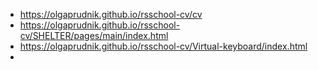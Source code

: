 - https://olgaprudnik.github.io/rsschool-cv/cv
- https://olgaprudnik.github.io/rsschool-cv/SHELTER/pages/main/index.html
- https://olgaprudnik.github.io/rsschool-cv/Virtual-keyboard/index.html
- 
